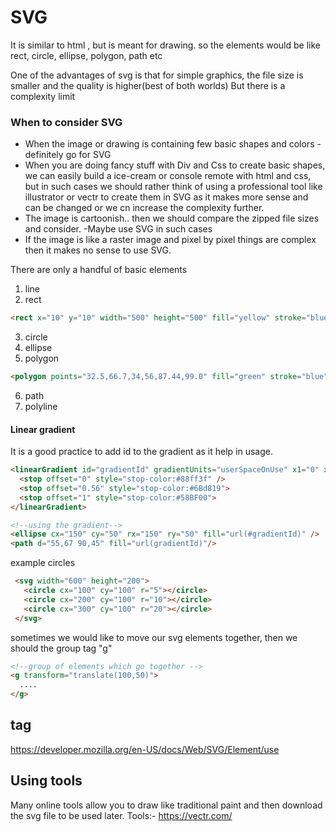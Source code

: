 # SVG

It is similar to html , but is meant for drawing. so the elements would be like
rect, circle, ellipse, polygon, path etc

One of the advantages of svg is that for simple graphics, the file size is smaller and the quality is higher(best of both worlds)
But there is a complexity limit

### When to consider SVG
* When the image or drawing is containing few basic shapes and colors - definitely go for SVG
* When you are doing fancy stuff with Div and Css to create basic shapes, we can easily build a ice-cream or console remote with html and css, but in such cases we should rather think of using a professional tool like illustrator or vectr to create them in SVG as it makes more sense and can be changed or we cn increase the complexity further.
* The image is cartoonish.. then we should compare the zipped file sizes and consider. -Maybe use SVG in such cases
* If the image is like a raster image and pixel by pixel things are complex then it makes no sense to use SVG.


There are only a handful of basic elements
1. line
2. rect

```html
<rect x="10" y="10" width="500" height="500" fill="yellow" stroke="blue" stroke-width="5" />
```
3. circle
4. ellipse
5. polygon
```html
<polygon points="32.5,66.7,34,56,87.44,99.0" fill="green" stroke="blue" stroke-width="5"/>
```
6. path
7. polyline

#### Linear gradient
It is a good practice to add id to the gradient as it help in usage.

```html
<linearGradient id="gradientId" gradientUnits="userSpaceOnUse" x1="0" x2="0" y1="0" y2="100%">
  <stop offset="0" style="stop-color:#88ff3f" />
  <stop offset="0.56" style="stop-color:#6Bd819">
  <stop offset="1" style="stop-color:#58BF00">
</linearGradient>

<!--using the gradient-->
<ellipse cx="150" cy="50" rx="150" ry="50" fill="url(#gradientId)" />
<path d="55,67 90,45" fill="url(gradientId)"/>

```

 example circles

```html
 <svg width="600" height="200">
   <circle cx="100" cy="100" r="5"></circle>
   <circle cx="200" cy="100" r="10"></circle>
   <circle cx="300" cy="100" r="20"></circle>
 </svg>
```

sometimes we would like to move our svg elements together, then we should the group tag "g"

```html
<!--group of elements which go together -->
<g transform="translate(100,50)">
  ....
</g>

```

## <use> tag

https://developer.mozilla.org/en-US/docs/Web/SVG/Element/use

## Using tools
Many online tools allow you to draw like traditional paint and then download the svg file to be used later.
Tools:-
https://vectr.com/
